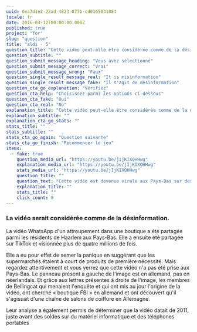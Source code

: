 ```yaml
---
uuid: 0ea7d1e2-22ad-4823-877b-cd0165041884
locale: fr
date: 2016-03-12T00:00:00.000Z
published: true
project: "for"
slug: "question"
title: "aldi - 5"
question_title: "Cette vidéo peut-elle être considérée comme de la désinformation?"
question_subtitle: ""
question_submit_message_heading: "Vous avez sélectionné"
question_submit_message_correct: "Vrai"
question_submit_message_wrong: "Faux"
question_single_result_message_real: "It is misinformation"
question_single_result_message_fake: "Il s'agit de désinformation"
question_cta_go_explanation: "Vérifiez"
question_cta_help: "Choisissez parmi les options ci-dessous"
question_cta_fake: "Oui"
question_cta_real: "No"
explanation_title: "Cette vidéo peut-elle être considérée comme de la désinformation?"
explanation_subtitle: ""
explanation_cta_go_stats: ""
stats_title: ""
stats_subtitle: ""
stats_cta_go_again: "Question suivante"
stats_cta_go_finish: "Recommencer le jeu"
items:
  - fake: true
    question_media_url: "https://youtu.be/jIjKIXQHHwg"
    explanation_media_url: "https://youtu.be/jIjKIXQHHwg"
    stats_media_url: "https://youtu.be/jIjKIXQHHwg"
    question_title: ""
    question_text: "Cette vidéo est devenue virale aux Pays-Bas sur des plateformes comme TikTok et WhatsApp en mars 2020 au début de la pandémie de COVID-19 en Europe, présentée comme un exemple de supermarché pris d'assaut par des habitants cherchant à faire des provisions."
    explanation_title: ""
    stats_title: ""
    click_count: 0
---
```

### La vidéo serait considérée comme de la désinformation.

La vidéo WhatsApp d'un attroupement dans une boutique a été partagée parmi les résidents de Haarlem aux Pays-Bas. Elle a ensuite été partagée sur TikTok et visionnée plus de quatre millions de fois. 

Elle a eu pour effet de semer la panique en suggérant que les supermarchés étaient à court de produits de première nécessité. Mais regardez attentivement et vous verrez que cette vidéo n'a pas été prise aux Pays-Bas. Le panneau présent à gauche de l'image est en allemand, pas en néerlandais. Et grâce aux lettres présentes à droite de l'image, les membres de Bellingcat qui menaient l'enquête et qui ont mis au jour l'origine de la vidéo, ont cherché « boutique FBI » en allemand et ont découvert qu'il s'agissait d'une chaîne de salons de coiffure en Allemagne. 

Leur analyse a également permis de déterminer que la vidéo datait de 2011, juste avant des soldes sur du matériel informatique et des téléphones portables

